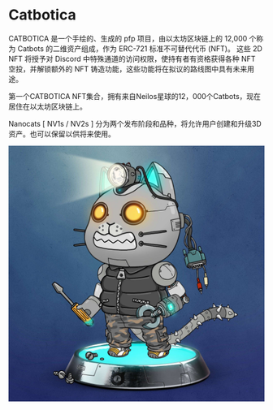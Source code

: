 # Catbotica

CATBOTICA 是一个手绘的、生成的 pfp 项目，由以太坊区块链上的 12,000 个称为 Catbots 的二维资产组成，作为 ERC-721 标准不可替代代币 (NFT)。 这些 2D NFT 将授予对 Discord 中特殊通道的访问权限，使持有者有资格获得各种 NFT 空投，并解锁额外的 NFT 铸造功能，这些功能将在拟议的路线图中具有未来用途。

第一个CATBOTICA NFT集合，拥有来自Neilos星球的12，000个Catbots，现在居住在以太坊区块链上。

Nanocats [ NV1s / NV2s ] 分为两个发布阶段和品种，将允许用户创建和升级3D资产。也可以保留以供将来使用。

![nft](unnamed.jpg)
